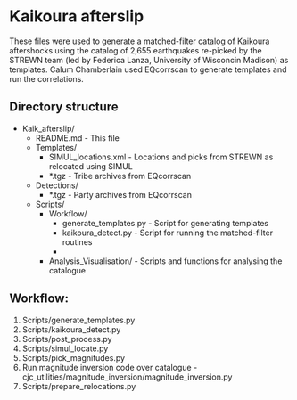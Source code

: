 # Kaikoura afterslip

These files were used to generate a matched-filter catalog of Kaikoura aftershocks
using the catalog of 2,655 earthquakes re-picked by the STREWN team (led by
Federica Lanza, University of Wisconcin Madison) as templates. Calum Chamberlain
used EQcorrscan to generate templates and run the correlations.

## Directory structure

- Kaik_afterslip/
    - README.md - This file
    - Templates/
        - SIMUL_locations.xml - Locations and picks from STREWN as relocated using SIMUL
        - *.tgz - Tribe archives from EQcorrscan
    - Detections/
        - *.tgz - Party archives from EQcorrscan
    - Scripts/
        - Workflow/
            - generate_templates.py - Script for generating templates
            - kaikoura_detect.py - Script for running the matched-filter routines
            - 
        - Analysis_Visualisation/  - Scripts and functions for analysing the catalogue
        

## Workflow:

1. Scripts/generate_templates.py
2. Scripts/kaikoura_detect.py
3. Scripts/post_process.py
4. Scripts/simul_locate.py
5. Scripts/pick_magnitudes.py
6. Run magnitude inversion code over catalogue - cjc_utilities/magnitude_inversion/magnitude_inversion.py
7. Scripts/prepare_relocations.py
